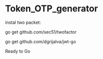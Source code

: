 # Token_OTP_generator

instal two packet:

go get github.com/sec51/twofactor

go get github.com/dgrijalva/jwt-go

Ready to Go
